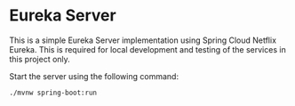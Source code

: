 # Eureka Server

This is a simple Eureka Server implementation using Spring Cloud Netflix Eureka. This is required for local development and testing of the services in this project only.

Start the server using the following command:

```bash
./mvnw spring-boot:run
```